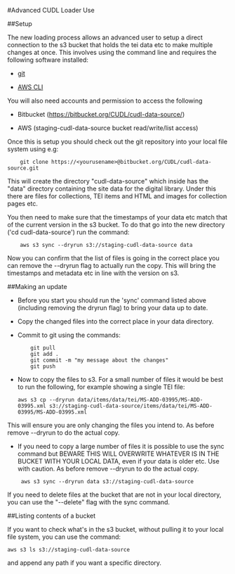 #Advanced CUDL Loader Use

##Setup

The new loading process allows an advanced user to setup a direct connection to the s3 bucket that holds the tei data etc to make multiple changes at once.  This involves using the command line and requires the following software installed:

- [git](https://git-scm.com/book/en/v2/Getting-Started-Installing-Git)

- [AWS CLI](https://docs.aws.amazon.com/cli/latest/userguide/getting-started-install.html)

You will also need accounts and permission to access the following

- Bitbucket (https://bitbucket.org/CUDL/cudl-data-source/)

- AWS (staging-cudl-data-source bucket read/write/list access)

Once this is setup you should check out the git repository into your local file system using e.g:

        git clone https://<yourusename>@bitbucket.org/CUDL/cudl-data-source.git

This will create the directory "cudl-data-source" which inside has the "data" directory containing the site data for the digital library.  Under this there are files for collections, TEI items and HTML and images for collection pages etc.

You then need to make sure that the timestamps of your data etc match that of the current version in the s3 bucket.  To do that go into the new directory ('cd cudl-data-source') run the command:

        aws s3 sync --dryrun s3://staging-cudl-data-source data

Now you can confirm that the list of files is going in the correct place you can remove the --dryrun flag to actually run the copy.  This will bring the timestamps and metadata etc in line with the version on s3.

##Making an update

- Before you start you should run the 'sync' command listed above (including removing the dryrun flag) to bring your data up to date.

- Copy the changed files into the correct place in your data directory.

- Commit to git using the commands:

          git pull
          git add .
          git commit -m "my message about the changes"
          git push

- Now to copy the files to s3. For a small number of files it would be best to run the following, for example showing a single TEI file:

      aws s3 cp --dryrun data/items/data/tei/MS-ADD-03995/MS-ADD-03995.xml s3://staging-cudl-data-source/items/data/tei/MS-ADD-03995/MS-ADD-03995.xml

This will ensure you are only changing the files you intend to.  As before remove --dryrun to do the actual copy.

- If you need to copy a large number of files it is possible to use the sync command but BEWARE THIS WILL OVERWRITE WHATEVER IS IN THE BUCKET WITH YOUR LOCAL DATA, even if your data is older etc.  Use with caution.  As before remove --dryrun to do the actual copy.

       aws s3 sync --dryrun data s3://staging-cudl-data-source

If you need to delete files at the bucket that are not in your local directory, you can use the "--delete" flag with the sync command.

##Listing contents of a bucket

If you want to check what's in the s3 bucket, without pulling it to your local file system, you can use the command:

    aws s3 ls s3://staging-cudl-data-source

and append any path if you want a specific directory.

